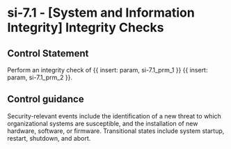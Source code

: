 # si-7.1 - \[System and Information Integrity\] Integrity Checks

## Control Statement

Perform an integrity check of {{ insert: param, si-7.1_prm_1 }} {{ insert: param, si-7.1_prm_2 }}.

## Control guidance

Security-relevant events include the identification of a new threat to which organizational systems are susceptible, and the installation of new hardware, software, or firmware. Transitional states include system startup, restart, shutdown, and abort.
